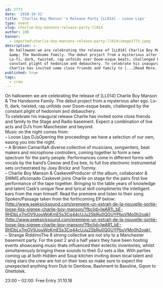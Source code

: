 ```yaml
---
id: 2773
date: '2018-10-31'
title: 'Charlie Boy Manson''s Release Party [LL014] - Loose Lips'
type: event
slug: charlie-boy-mansons-release-party-ll014
author: 100
banner:
  - imported\charlie-boy-mansons-release-party-ll014\image2773.jpeg
description: >-
  On halloween we are celebrating the release of [LL014] Charlie Boy Manson
  &amp; The Handsome Family. The debut project from a mysterious alter ego.
  Lo-fi, dark, twisted, rap unfolds over Doom-esque beats, challenged by the
  constant plight of hedonism and debauchery. To celebrate his inaugural release
  Charlie has invited some close friends and family to [...]Read More...
published: true
tags:
  - crew
---
```

On halloween we are celebrating the release of \[LL014\] Charlie Boy Manson & The Handsome Family. The debut project from a mysterious alter ego. Lo-fi, dark, twisted, rap unfolds over Doom-esque beats, challenged by the constant plight of hedonism and debauchery.  
To celebrate his inaugural release Charlie has invited some close friends and family to the Stage and Radio basement. Expect a combination of live acts and DJ’s from Manchester and beyond.  
Music on the night comes from:  
– Loose Lips DJsOpening the proceedings we have a selection of our own, easing you into the night.   
– A Broken CamarillaA diverse collective of musicians, songwriters, beat makers and microphone controllers, coming together to form a new spectrum for the party people. Performances come in different forms with vocals by the band’s Ceeow and Eva bee, to full live electronic instrumental sets orchestrated by Joey Brickz and Tommy.   
– Charlie Boy Manson & CaskevetProducer of the album, collaborator & SWMS aficionado Caskevet joins Charlie on stage for the pairs first live performance of the tape together. Bringing to the table years of knowledge and talent Cask’s unique flow and lyrical skill compliments the intelligent bars from the man himself. Read the premiere and listen to their song Spoken/Passage taken from the forthcoming EP below:[http://www.seeksicksound.com/premiere-un-extrait-de-la-nouvelle-sortie-loose-lips-signee-charlie-boy-manson/?fbclid=IwAR1\_bE-9HDbLx7mOV9JouWoKmESs3Cq44cUJu2SbRu0QGUYPbuVMo0h2oqk](http://www.seeksicksound.com/premiere-un-extrait-de-la-nouvelle-sortie-loose-lips-signee-charlie-boy-manson/?fbclid=IwAR1_bE-9HDbLx7mOV9JouWoKmESs3Cq44cUJu2SbRu0QGUYPbuVMo0h2oqk)   
– Strange RiddimsThe 8 strong collective are not shy to a Manchester basement party. For the past 2 and a half years they have been hosting events showcasing music thats influenced their eclectic inventories, whilst simultaneously bringing these sounds to their DJ sets a like. With parties coming up at both Hidden and Soup kitchen inviting down local talent and rising stars the crew are hot on their toes so make sure to expect the unexpected anything from Dub to Dembow, Bashment to Bassline, Gqom to Ghettotek.  
  
23:00 – 02:00: Free Entry 31.10.18